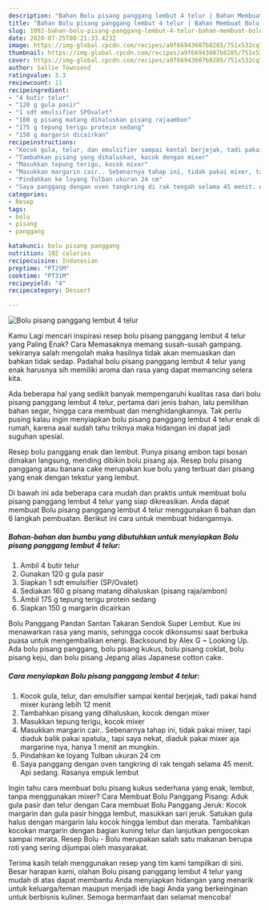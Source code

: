 ```yaml
---
description: "Bahan Bolu pisang panggang lembut 4 telur | Bahan Membuat Bolu pisang panggang lembut 4 telur Yang Enak Dan Mudah"
title: "Bahan Bolu pisang panggang lembut 4 telur | Bahan Membuat Bolu pisang panggang lembut 4 telur Yang Enak Dan Mudah"
slug: 1092-bahan-bolu-pisang-panggang-lembut-4-telur-bahan-membuat-bolu-pisang-panggang-lembut-4-telur-yang-enak-dan-mudah
date: 2020-07-25T00:21:33.423Z
image: https://img-global.cpcdn.com/recipes/a9f66943607b8285/751x532cq70/bolu-pisang-panggang-lembut-4-telur-foto-resep-utama.jpg
thumbnail: https://img-global.cpcdn.com/recipes/a9f66943607b8285/751x532cq70/bolu-pisang-panggang-lembut-4-telur-foto-resep-utama.jpg
cover: https://img-global.cpcdn.com/recipes/a9f66943607b8285/751x532cq70/bolu-pisang-panggang-lembut-4-telur-foto-resep-utama.jpg
author: Sallie Townsend
ratingvalue: 3.3
reviewcount: 11
recipeingredient:
- "4 butir telur"
- "120 g gula pasir"
- "1 sdt emulsifier SPOvalet"
- "160 g pisang matang dihaluskan pisang rajaambon"
- "175 g tepung terigu protein sedang"
- "150 g margarin dicairkan"
recipeinstructions:
- "Kocok gula, telur, dan emulsifier sampai kental berjejak, tadi pakai hand mixer kurang lebih 12 menit"
- "Tambahkan pisang yang dihaluskan, kocok dengan mixer"
- "Masukkan tepung terigu, kocok mixer"
- "Masukkan margarin cair.. Sebenarnya tahap ini, tidak pakai mixer, tapi diaduk balik pakai spatula,, tapi saya nekat, diaduk pakai mixer aja margarine nya, hanya 1 menit an mungkin."
- "Pindahkan ke loyang Tulban ukuran 24 cm"
- "Saya panggang dengan oven tangkring di rak tengah selama 45 menit. Api sedang. Rasanya empuk lembut"
categories:
- Resep
tags:
- bolu
- pisang
- panggang

katakunci: bolu pisang panggang 
nutrition: 182 calories
recipecuisine: Indonesian
preptime: "PT25M"
cooktime: "PT31M"
recipeyield: "4"
recipecategory: Dessert

---
```



![Bolu pisang panggang lembut 4 telur](https://img-global.cpcdn.com/recipes/a9f66943607b8285/751x532cq70/bolu-pisang-panggang-lembut-4-telur-foto-resep-utama.jpg)

Kamu Lagi mencari inspirasi resep bolu pisang panggang lembut 4 telur yang Paling Enak? Cara Memasaknya memang susah-susah gampang. sekiranya salah mengolah maka hasilnya tidak akan memuaskan dan bahkan tidak sedap. Padahal bolu pisang panggang lembut 4 telur yang enak harusnya sih memiliki aroma dan rasa yang dapat memancing selera kita.

Ada beberapa hal yang sedikit banyak mempengaruhi kualitas rasa dari bolu pisang panggang lembut 4 telur, pertama dari jenis bahan, lalu pemilihan bahan segar, hingga cara membuat dan menghidangkannya. Tak perlu pusing kalau ingin menyiapkan bolu pisang panggang lembut 4 telur enak di rumah, karena asal sudah tahu triknya maka hidangan ini dapat jadi suguhan spesial.

Resep bolu panggang enak dan lembut. Punya pisang ambon tapi bosan dimakan langsung, mending dibikin bolu pisang aja. Resep bolu pisang panggang atau banana cake merupakan kue bolu yang terbuat dari pisang yang enak dengan tekstur yang lembut.


Di bawah ini ada beberapa cara mudah dan praktis untuk membuat bolu pisang panggang lembut 4 telur yang siap dikreasikan. Anda dapat membuat Bolu pisang panggang lembut 4 telur menggunakan 6 bahan dan 6 langkah pembuatan. Berikut ini cara untuk membuat hidangannya.

<!--inarticleads1-->

##### Bahan-bahan dan bumbu yang dibutuhkan untuk menyiapkan Bolu pisang panggang lembut 4 telur:

1. Ambil 4 butir telur
1. Gunakan 120 g gula pasir
1. Siapkan 1 sdt emulsifier (SP/Ovalet)
1. Sediakan 160 g pisang matang dihaluskan (pisang raja/ambon)
1. Ambil 175 g tepung terigu protein sedang
1. Siapkan 150 g margarin dicairkan


Bolu Panggang Pandan Santan Takaran Sendok Super Lembut. Kue ini menawarkan rasa yang manis, sehingga cocok dikonsumsi saat berbuka puasa untuk mengembalikan energi. Backsound by Alex G ~ Looking Up. Ada bolu pisang panggang, bolu pisang kukus, bolu pisang coklat, bolu pisang keju, dan bolu pisang Jepang alias Japanese cotton cake. 

<!--inarticleads2-->

##### Cara menyiapkan Bolu pisang panggang lembut 4 telur:

1. Kocok gula, telur, dan emulsifier sampai kental berjejak, tadi pakai hand mixer kurang lebih 12 menit
1. Tambahkan pisang yang dihaluskan, kocok dengan mixer
1. Masukkan tepung terigu, kocok mixer
1. Masukkan margarin cair.. Sebenarnya tahap ini, tidak pakai mixer, tapi diaduk balik pakai spatula,, tapi saya nekat, diaduk pakai mixer aja margarine nya, hanya 1 menit an mungkin.
1. Pindahkan ke loyang Tulban ukuran 24 cm
1. Saya panggang dengan oven tangkring di rak tengah selama 45 menit. Api sedang. Rasanya empuk lembut


Ingin tahu cara membuat bolu pisang kukus sederhana yang enak, lembut, tanpa menggunakan mixer? Cara Membuat Bolu Panggang Pisang: Aduk gula pasir dan telur dengan Cara membuat Bolu Panggang Jeruk: Kocok margarin dan gula pasir hingga lembut, masukkan sari jeruk. Satukan gula halus dengan margarin lalu kocok hingga lembut dan merata. Tambahkan kocokan margarin dengan bagian kuning telur dan lanjutkan pengocokan sampai merata. Resep Bolu - Bolu merupakan salah satu makanan berupa roti yang sering dijumpai oleh masyarakat. 

Terima kasih telah menggunakan resep yang tim kami tampilkan di sini. Besar harapan kami, olahan Bolu pisang panggang lembut 4 telur yang mudah di atas dapat membantu Anda menyiapkan hidangan yang menarik untuk keluarga/teman maupun menjadi ide bagi Anda yang berkeinginan untuk berbisnis kuliner. Semoga bermanfaat dan selamat mencoba!
